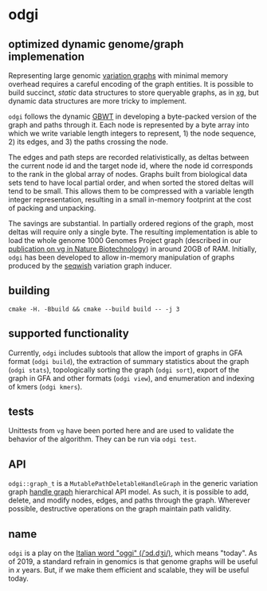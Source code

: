 # odgi

## optimized dynamic genome/graph implemenation

Representing large genomic [variation graphs](https://github.com/vgteam/vg) with minimal memory overhead requires a careful encoding of the graph entities.
It is possible to build succinct, _static_ data structures to store queryable graphs, as in [xg](https://github.com/vgteam/xg), but dynamic data structures are more tricky to implement.

`odgi` follows the dynamic [GBWT](https://github.com/jltsiren/gbwt) in developing a byte-packed version of the graph and paths through it.
Each node is represented by a byte array into which we write variable length integers to represent, 1) the node sequence, 2) its edges, and 3) the paths crossing the node.

The edges and path steps are recorded relativistically, as deltas between the current node id and the target node id, where the node id corresponds to the rank in the global array of nodes.
Graphs built from biological data sets tend to have local partial order, and when sorted the stored deltas will tend to be small.
This allows them to be compressed with a variable length integer representation, resulting in a small in-memory footprint at the cost of packing and unpacking.

The savings are substantial.
In partially ordered regions of the graph, most deltas will require only a single byte.
The resulting implementation is able to load the whole genome 1000 Genomes Project graph (described in our [publication on vg in Nature Biotechnology](https://www.nature.com/articles/nbt.4227)) in around 20GB of RAM.
Initially, `odgi` has been developed to allow in-memory manipulation of graphs produced by the [seqwish](https://github.com/ekg/seqwish) variation graph inducer.

## building

`cmake -H. -Bbuild && cmake --build build -- -j 3`

## supported functionality

Currently, `odgi` includes subtools that allow the import of graphs in GFA format (`odgi build`), the extraction of summary statistics about the graph (`odgi stats`), topologically sorting the graph (`odgi sort`), export of the graph in GFA and other formats (`odgi view`), and enumeration and indexing of kmers (`odgi kmers`).

## tests

Unittests from `vg` have been ported here and are used to validate the behavior of the algorithm.
They can be run via `odgi test`.

## API

`odgi::graph_t` is a `MutablePathDeletableHandleGraph` in the generic variation graph [handle graph](https://github.com/vgteam/libhandlegraph) hierarchical API model.
As such, it is possible to add, delete, and modify nodes, edges, and paths through the graph.
Wherever possible, destructive operations on the graph maintain path validity.

## name

`odgi` is a play on the [Italian word "oggi" (/ˈɔd.dʒi/)](https://en.wiktionary.org/wiki/oggi), which means "today".
As of 2019, a standard refrain in genomics is that genome graphs will be useful in _x_ years.
But, if we make them efficient and scalable, they will be useful today.

